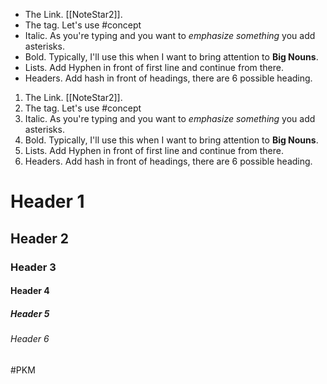 - The Link. [[NoteStar2]]. 
- The tag. Let's use #concept 
- Italic. As you're typing and you want to *emphasize something* you add asterisks. 
- Bold. Typically, I'll use this when I want to bring attention to **Big Nouns**. 
- Lists. Add Hyphen in front of first line and continue from there.  
- Headers. Add hash in front of headings, there are 6 possible heading. 


1. The Link. [[NoteStar2]]. 
2. The tag. Let's use #concept 
3. Italic. As you're typing and you want to *emphasize something* you add asterisks. 
4. Bold. Typically, I'll use this when I want to bring attention to **Big Nouns**. 
5. Lists. Add Hyphen in front of first line and continue from there.  
6. Headers. Add hash in front of headings, there are 6 possible heading. 


# Header 1
## Header 2

### Header 3

#### Header 4

##### Header 5

###### Header 6


#PKM
